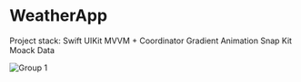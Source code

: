 # WeatherApp

Project stack:
Swift
UIKit
MVVM + Coordinator
Gradient
Аnimation
Snap Kit
Moack Data

![Group 1](https://github.com/user-attachments/assets/27b7e3de-e98a-47ee-8377-fdd8bfd73896)
